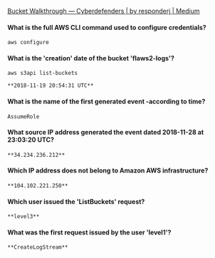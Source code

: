 [Bucket Walkthrough — Cyberdefenders | by responderj | Medium](https://responderj01.medium.com/bucket-walkthrough-cyberdefenders-9b5ae8f204c3)


#### What is the full AWS CLI command used to configure credentials?
```
aws configure
```

#### What is the 'creation' date of the bucket 'flaws2-logs'?
```
aws s3api list-buckets

**2018-11-19 20:54:31 UTC**
```

#### What is the name of the first generated event -according to time?
```
AssumeRole
```

#### What source IP address generated the event dated 2018-11-28 at 23:03:20 UTC?
```
**34.234.236.212**
```

#### Which IP address does not belong to Amazon AWS infrastructure?
```
**104.102.221.250**
```

#### Which user issued the 'ListBuckets' request?
```
**level3**
```

#### What was the first request issued by the user 'level1'?
```
**CreateLogStream**
```


